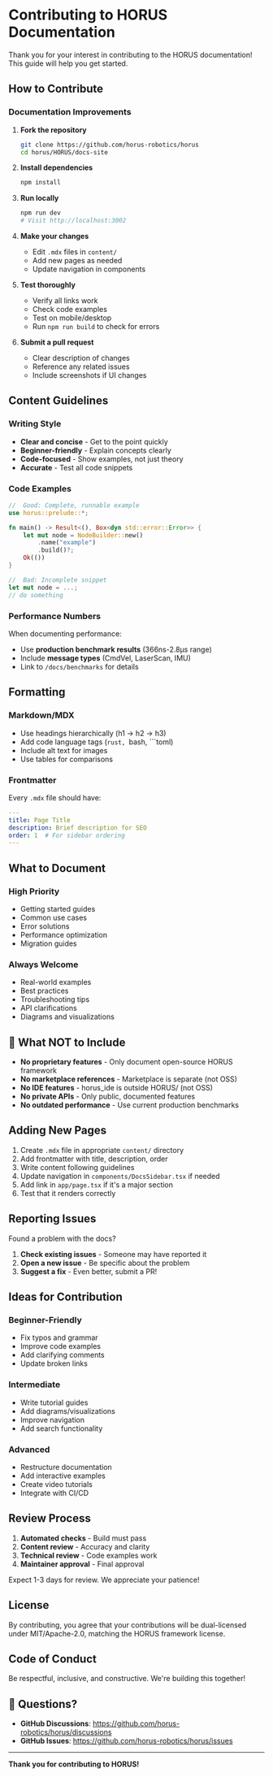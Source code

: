 # Contributing to HORUS Documentation

Thank you for your interest in contributing to the HORUS documentation! This guide will help you get started.

## How to Contribute

### Documentation Improvements

1. **Fork the repository**
   ```bash
   git clone https://github.com/horus-robotics/horus
   cd horus/HORUS/docs-site
   ```

2. **Install dependencies**
   ```bash
   npm install
   ```

3. **Run locally**
   ```bash
   npm run dev
   # Visit http://localhost:3002
   ```

4. **Make your changes**
   - Edit `.mdx` files in `content/`
   - Add new pages as needed
   - Update navigation in components

5. **Test thoroughly**
   - Verify all links work
   - Check code examples
   - Test on mobile/desktop
   - Run `npm run build` to check for errors

6. **Submit a pull request**
   - Clear description of changes
   - Reference any related issues
   - Include screenshots if UI changes

## Content Guidelines

### Writing Style

- **Clear and concise** - Get to the point quickly
- **Beginner-friendly** - Explain concepts clearly
- **Code-focused** - Show examples, not just theory
- **Accurate** - Test all code snippets

### Code Examples

```rust
//  Good: Complete, runnable example
use horus::prelude::*;

fn main() -> Result<(), Box<dyn std::error::Error>> {
    let mut node = NodeBuilder::new()
        .name("example")
        .build()?;
    Ok(())
}
```

```rust
//  Bad: Incomplete snippet
let mut node = ...;
// do something
```

### Performance Numbers

When documenting performance:

- Use **production benchmark results** (366ns-2.8μs range)
- Include **message types** (CmdVel, LaserScan, IMU)
- Link to `/docs/benchmarks` for details

## Formatting

### Markdown/MDX

- Use headings hierarchically (h1 → h2 → h3)
- Add code language tags (```rust, ```bash, ```toml)
- Include alt text for images
- Use tables for comparisons

### Frontmatter

Every `.mdx` file should have:

```yaml
---
title: Page Title
description: Brief description for SEO
order: 1  # For sidebar ordering
---
```

## What to Document

### High Priority

- Getting started guides
- Common use cases
- Error solutions
- Performance optimization
- Migration guides

### Always Welcome

- Real-world examples
- Best practices
- Troubleshooting tips
- API clarifications
- Diagrams and visualizations

## 🚫 What NOT to Include

- **No proprietary features** - Only document open-source HORUS framework
- **No marketplace references** - Marketplace is separate (not OSS)
- **No IDE features** - horus_ide is outside HORUS/ (not OSS)
- **No private APIs** - Only public, documented features
- **No outdated performance** - Use current production benchmarks

## Adding New Pages

1. Create `.mdx` file in appropriate `content/` directory
2. Add frontmatter with title, description, order
3. Write content following guidelines
4. Update navigation in `components/DocsSidebar.tsx` if needed
5. Add link in `app/page.tsx` if it's a major section
6. Test that it renders correctly

## Reporting Issues

Found a problem with the docs?

1. **Check existing issues** - Someone may have reported it
2. **Open a new issue** - Be specific about the problem
3. **Suggest a fix** - Even better, submit a PR!

## Ideas for Contribution

### Beginner-Friendly

- Fix typos and grammar
- Improve code examples
- Add clarifying comments
- Update broken links

### Intermediate

- Write tutorial guides
- Add diagrams/visualizations
- Improve navigation
- Add search functionality

### Advanced

- Restructure documentation
- Add interactive examples
- Create video tutorials
- Integrate with CI/CD

## Review Process

1. **Automated checks** - Build must pass
2. **Content review** - Accuracy and clarity
3. **Technical review** - Code examples work
4. **Maintainer approval** - Final approval

Expect 1-3 days for review. We appreciate your patience!

## License

By contributing, you agree that your contributions will be dual-licensed under MIT/Apache-2.0, matching the HORUS framework license.

## Code of Conduct

Be respectful, inclusive, and constructive. We're building this together!

## 📧 Questions?

- **GitHub Discussions**: https://github.com/horus-robotics/horus/discussions
- **GitHub Issues**: https://github.com/horus-robotics/horus/issues

---

**Thank you for contributing to HORUS!** 
